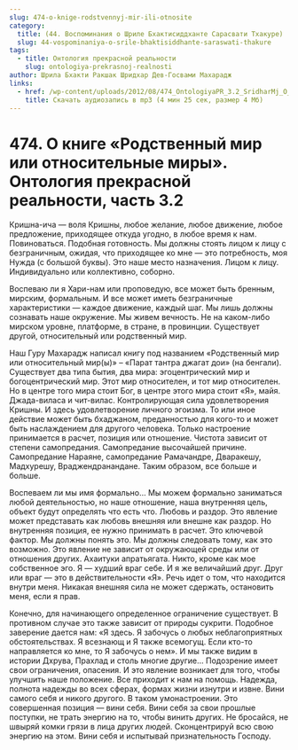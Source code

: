 ```yaml
---
slug: 474-o-knige-rodstvennyj-mir-ili-otnosite
category:
  title: (44. Воспоминания о Шриле Бхактисиддханте Сарасвати Тхакуре)
  slug: 44-vospominaniya-o-srile-bhaktisiddhante-saraswati-thakure
tags:
  - title: Онтология прекрасной реальности
    slug: ontologiya-prekrasnoj-realnosti
author: Шрила Бхакти Ракшак Шридхар Дев-Госвами Махарадж
links:
  - href: /wp-content/uploads/2012/08/474_OntologiyaPR_3.2_SridharMj_O_knige_Rodstvenniy_mir_ili_otnositelnyye_miry.mp3
    title: Скачать аудиозапись в mp3 (4 мин 25 сек, размер 4 Мб)
---
```


# 474. О книге «Родственный мир или относительные миры». Онтология прекрасной реальности, часть 3.2

Кришна-ича — воля Кришны, любое желание, любое движение, любое предложение, приходящее откуда угодно, в любое время к нам. Повиноваться. Подобная готовность. Мы должны стоять лицом к лицу с безграничным, ожидая, что приходящее ко мне — это потребность, моя Нужда (с большой буквы). Это наше место назначения. Лицом к лицу. Индивидуально или коллективно, соборно.

Воспеваю ли я Хари-нам или проповедую, все может быть бренным, мирским, формальным. И все может иметь безграничные характеристики — каждое движение, каждый шаг. Мы лишь должны сознавать наше окружение. Мы живем вечность. Не на каком-либо мирском уровне, платформе, в стране, в провинции. Существует другой, относительный или родственный мир.

Наш Гуру Махарадж написал книгу под названием «Родственный мир или относительный мир(ы)» – «Парат тантра джагат дои» (на бенгали). Существует два типа бытия, два мира: эгоцентрический мир и богоцентрический мир. Этот мир относителен, и тот мир относителен. Но в центре того мира стоит Бог, в центре этого мира стоит «Я», майя. Джада-виласа и чит-вилас. Контролирующая сила удовлетворения Кришны. И здесь удовлетворение личного эгоизма. То или иное действие может быть бхаджаном, преданностью для кого-то и может быть наслаждением для другого человека. Только настроение принимается в расчет, позиция или отношение. Чистота зависит от степени самопредания. Самопредание высочайшей причине. Самопредание Нараяне, самопредание Рамачандре, Дваракешу, Мадхурешу, Враджендранандане. Таким образом, все больше и больше.

Воспеваем ли мы имя формально… Мы можем формально заниматься любой деятельностью, но наше отношение, наша внутренняя цель, объект будут определять что есть что. Любовь и раздор. Это явление может представать как любовь внешняя или внешне как раздор. Но внутренняя позиция, ее нужно принимать в расчет. Это ключевой фактор. Мы должны понять это. Мы должны следовать тому, как это возможно. Это явление не зависит от окружающей среды или от отношения других. Ахаитуки апратьягата. Никто, кроме как мое собственное эго. Я — худший враг себе. И я же величайший друг. Друг или враг — это в действительности «Я». Речь идет о том, что находится внутри меня. Никакая внешняя сила не может сдержать, остановить меня, если я прав.

Конечно, для начинающего определенное ограничение существует. В противном случае это также зависит от природы сукрити. Подобное заверение дается нам: «Я здесь. Я забочусь о любых неблагоприятных обстоятельствах. Я всезнающ и Я также всемогущ. Если кто-то направляется ко мне, то Я забочусь о нем». И мы также видим в истории Дхрува, Прахлад и столь многие другие… Подозрение имеет свои ограничения, опасения. И это явление возникает для того, чтобы улучшить наше положение. Все приходит к нам на помощь. Надежда, полнота надежды во всех сферах, формах жизни изнутри и извне. Вини самого себя и никого другого. В таком умонастроении. Это совершенная позиция — вини себя. Вини себя за свои прошлые поступки, не трать энергию на то, чтобы винить других. Не бросайся, не швыряй комки грязи в лица других людей. Сконцентрируй всю свою энергию на этом. Вини себя и испытывай признательность Господу.

